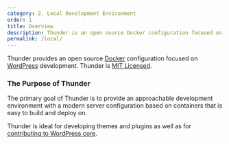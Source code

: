 ```yaml
---
category: 2. Local Development Environment
order: 1
title: Overview
description: Thunder is an open source Docker configuration focused on WordPress development.
permalink: /local/
---
```


Thunder provides an open source [Docker](https://www.docker.com) configuration focused on [WordPress](https://wordpress.org) development. Thunder is [MIT Licensed](https://github.com/cloudbitsio/thunder/blob/stable/LICENSE).

### The Purpose of Thunder

The primary goal of Thunder is to provide an approachable development environment with a modern server configuration based on containers that is easy to build and deploy on.

Thunder is ideal for developing themes and plugins as well as for [contributing to WordPress core](https://make.wordpress.org/core/).